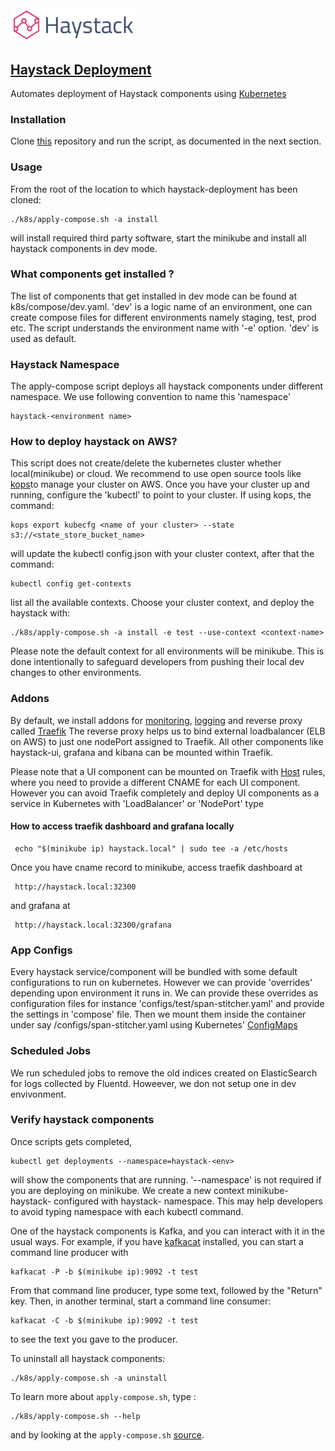 <img src="images/logo.png" style="width: 200px;"/>

## [Haystack Deployment](https://github.com/ExpediaInc/haystack-deployment)

Automates deployment of Haystack components using [Kubernetes](https://en.wikipedia.org/wiki/Kubernetes)
### Installation
Clone [this](https://github.com/ExpediaInc/haystack-deployment) repository and run the script, as documented in the next section.
### Usage
From the root of the location to which haystack-deployment has been cloned:
```
./k8s/apply-compose.sh -a install
```
will install required third party software, start the minikube and install all haystack components in dev mode.

### What components get installed ?
The list of components that get installed in dev mode can be found at k8s/compose/dev.yaml. 'dev' is a logic name of an environment,
one can create compose files for different environments namely staging, test, prod etc. The script understands the environment name
with '-e' option. 'dev' is used as default.


### Haystack Namespace
The apply-compose script deploys all haystack components under different namespace. We use following convention to name this 'namespace'
```
haystack-<environment name>
```

### How to deploy haystack on AWS?
This script does not create/delete the kubernetes cluster whether local(minikube) or cloud. We recommend to use open source tools like [kops](https://github.com/kubernetes/kops)to manage your cluster on AWS. Once you have your cluster up and running, configure the 'kubectl' to point to your cluster.
If using kops, the command:
```
kops export kubecfg <name of your cluster> --state s3://<state_store_bucket_name>   
```
will update the kubectl config.json with your cluster context, after that the command:
```
kubectl config get-contexts
```
list all the available contexts. Choose your cluster context, and deploy the haystack with:
```
./k8s/apply-compose.sh -a install -e test --use-context <context-name>
```
Please note the default context for all environments will be minikube. This is done intentionally to safeguard developers
from pushing their local dev changes to other environments.

### Addons
By default, we install addons for [monitoring](https://github.com/kubernetes/heapster), [logging](https://github.com/kubernetes/kubernetes/tree/master/cluster/addons/fluentd-elasticsearch) and reverse proxy called [Traefik](https://github.com/containous/traefik)
The reverse proxy helps us to bind external loadbalancer (ELB on AWS) to just one nodePort assigned to Traefik. All other components like haystack-ui, grafana and kibana can be mounted within Traefik.

Please note that a UI component can be mounted on Traefik with [Host](https://docs.traefik.io/basics/) rules, where you need to provide a different CNAME for each UI component.
However you can avoid Traefik completely and deploy UI components as a service in Kubernetes with 'LoadBalancer' or 'NodePort' type

#### How to access traefik dashboard and grafana locally
```
 echo "$(minikube ip) haystack.local" | sudo tee -a /etc/hosts
```
Once you have cname record to minikube, access traefik dashboard at
```
 http://haystack.local:32300
```
and grafana at
```
 http://haystack.local:32300/grafana
```

### App Configs
Every haystack service/component will be bundled with some default configurations to run on kubernetes. However we can provide 'overrides' depending upon environment it runs in.
We can provide these overrides as configuration files for instance 'configs/test/span-stitcher.yaml' and provide the settings in 'compose' file.
Then we mount them inside the container under say /configs/span-stitcher.yaml using Kubernetes' [ConfigMaps](https://kubernetes.io/docs/tasks/configure-pod-container/configure-pod-configmap)

### Scheduled Jobs
We run scheduled jobs to remove the old indices created on ElasticSearch for logs collected by Fluentd. Howeever, we don not setup one in dev envivonment.

### Verify haystack components
Once scripts gets completed,  
```
kubectl get deployments --namespace=haystack-<env>
```
will show the components that are running. '--namespace' is not required if you are deploying on minikube. We create a new context
minikube-haystack-<env> configured with haystack-<env> namespace. This may help developers to avoid typing namespace with each
kubectl command.


One of the haystack components is Kafka, and you can interact with it in the usual
ways. For example, if you have [kafkacat](https://github.com/edenhill/kafkacat) installed, you can start a command line
producer with
```
kafkacat -P -b $(minikube ip):9092 -t test
```
From that command line producer, type some text, followed by the "Return" key.
Then, in another terminal, start a command line consumer:
```
kafkacat -C -b $(minikube ip):9092 -t test
```
to see the text you gave to the producer.

To uninstall all haystack components:
```
./k8s/apply-compose.sh -a uninstall
```
To learn more about `apply-compose.sh`, type :
```
./k8s/apply-compose.sh --help
```
and by looking at the `apply-compose.sh` [source](k8s/apply-compose.sh).
